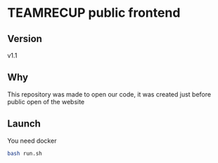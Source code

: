 # TEAMRECUP public frontend

## Version

v1.1

## Why

This repository was made to open our code, it was created just before public open of the website

## Launch

You need docker

```bash
bash run.sh
```
